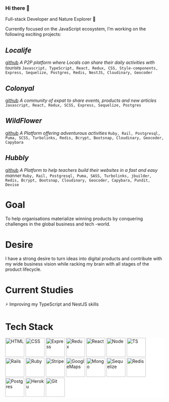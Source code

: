 ### Hi there 👋

<!--
**geuxor/geuxor** is a ✨ _special_ ✨ repository because its `README.md` (this file) appears on your GitHub profile.

Here are some ideas to get you started:

- 🔭 I’m currently working on ...
- 🌱 I’m currently learning ...
- 👯 I’m looking to collaborate on ...
- 🤔 I’m looking for help with ...
- 💬 Ask me about ...
- 📫 How to reach me: ...
- 😄 Pronouns: ...
- ⚡ Fun fact: ...
-->

Full-stack Developer and Nature Explorer 🌱

Currently focused on the JavaScript ecosystem, I’m working on the following exciting projects:

## _Localife_
[github](https://github.com/geuxor/local-life)
_A P2P platform where Locals can share their daily activities with tourists_
`Javascript, TypeScript, React, Redux, CSS, Style-components, Express, Sequelize, Postgres, Redis, NestJS, Cloudinary, Geocoder`

## _Colonyal_
[github](https://github.com/geuxor/colonyal)
_A community of expat to share events, products and new articles_
`Javascript, React, Redux, SCSS, Express, Sequelize, Postgres`

## _WildFlower_
[github](https://github.com/geuxor/wildflowerxp)
 _A Platform offering adventurous activities_
`Ruby, Rail, Postgresql, Puma, SCSS, Turbolinks, Redis, Bcrypt, Bootsnap, Cloudinary, Geocoder, Capybara`

## _Hubbly_
[github](https://github.com/RafaelFernandez/wslt)
_A Platform to help teachers build their websites in a fast and easy manner_
`Ruby, Rail, Postgresql, Puma, SASS, Turbolinks, jbuilder, Redis, Bcrypt, Bootsnap, Cloudinary, Geocoder, Capybara, Pundit, Devise`

# Goal
To help organisations materialize winning products by conquering challenges in the global business and tech -world. 

# Desire
I have a strong desire to turn ideas into digital products and contribute with my wide business vision while racking my brain with all stages of the product lifecycle.

# Current Studies
⚡ Improving my TypeScript and NestJS skills

# Tech Stack

<p float="left" style="background-color:#fff;">
<img src="https://euroamerican.dk/photo/localife/html.jpg" alt="HTML" width="60"/>
<img src="https://euroamerican.dk/photo/localife/css_resize.png" alt="CSS" width="60"/>

<img src="https://euroamerican.dk/photo/localife/express_resize.png" alt="Express" width="60"/>
<img src="https://euroamerican.dk/photo/localife/redux_resize.png" alt="Redux" width="60"/>
<img src="https://euroamerican.dk/photo/localife/react_resize.jpg" alt="React" width="60"/>
<img src="https://euroamerican.dk/photo/localife/node_resize.png" alt="Node" width="60"/>
<img src="https://euroamerican.dk/photo/localife/TS_resize.png" alt="TS" width="60"/>
<img src="https://euroamerican.dk/photo/localife/rails_resize.png" alt="Rails" width="60"/>
<img src="https://euroamerican.dk/photo/localife/ruby_resize.jpg" alt="Ruby" width="60"/>


<img src="https://euroamerican.dk/photo/localife/stripe connect_resize.jpeg" alt="Stripe" width="60"/>
<img src="https://euroamerican.dk/photo/localife/GoogleMaps_resize.png" alt="GoogleMaps" width="60"/>

<img src="https://euroamerican.dk/photo/localife/mongodb_resize.png" alt="Mongo" width="60"/>
<img src="https://euroamerican.dk/photo/localife/sequelize_resize.png" alt="Sequelize" width="60"/>
<img src="https://euroamerican.dk/photo/localife/redis_resize.png" alt="Redis" width="60"/>
<img src="https://euroamerican.dk/photo/localife/postgres_resize.jpg" alt="Postgres" width="60"/>

<img src="https://euroamerican.dk/photo/localife/heroku_resize.png" alt="Heroku" width="60"/>

<img src="https://euroamerican.dk/photo/localife/git_resize.png" alt="Git" width="60"/>
</p>
